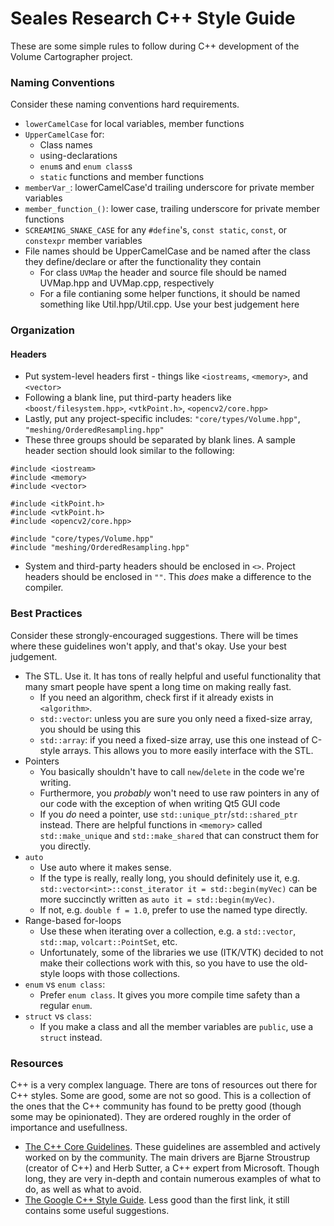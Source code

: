 Seales Research C++ Style Guide
===============================

These are some simple rules to follow during C++ development of the Volume Cartographer project.

### Naming Conventions
Consider these naming conventions hard requirements.

* `lowerCamelCase` for local variables, member functions
* `UpperCamelCase` for:
    * Class names
    * using-declarations
    * `enum`s and `enum class`s
    * `static` functions and member functions
* `memberVar_`: lowerCamelCase'd trailing underscore for private member variables
* `member_function_()`: lower case, trailing underscore for private member functions
* `SCREAMING_SNAKE_CASE` for any `#define`'s, `const static`, `const`, or `constexpr` member variables
* File names should be UpperCamelCase and be named after the class they define/declare or after the functionality they contain
    * For class `UVMap` the header and source file should be named UVMap.hpp and UVMap.cpp, respectively
    * For a file contianing some helper functions, it should be named something like Util.hpp/Util.cpp. Use your best judgement here

### Organization
#### Headers
* Put system-level headers first - things like `<iostreams`, `<memory>`, and `<vector>`
* Following a blank line, put third-party headers like `<boost/filesystem.hpp>`, `<vtkPoint.h>`, `<opencv2/core.hpp>`
* Lastly, put any project-specific includes: `"core/types/Volume.hpp"`, `"meshing/OrderedResampling.hpp"`
* These three groups should be separated by blank lines. A sample header section should look similar to the following:

```[cxx]
#include <iostream>
#include <memory>
#include <vector>

#include <itkPoint.h>
#include <vtkPoint.h>
#include <opencv2/core.hpp>

#include "core/types/Volume.hpp"
#include "meshing/OrderedResampling.hpp"
```

* System and third-party headers should be enclosed in `<>`. Project headers should be enclosed in `""`. This _does_ make a difference to the compiler.

### Best Practices
Consider these strongly-encouraged suggestions. There will be times where these guidelines won't apply, and that's okay. Use your best judgement.

* The STL. Use it. It has tons of really helpful and useful functionality that many smart people have spent a long time on making really fast.
    * If you need an algorithm, check first if it already exists in `<algorithm>`.
    * `std::vector`: unless you are sure you only need a fixed-size array, you should be using this
    * `std::array`: if you need a fixed-size array, use this one instead of C-style arrays. This allows you to more easily interface with the STL.
* Pointers
    * You basically shouldn't have to call `new`/`delete` in the code we're writing.
    * Furthermore, you _probably_ won't need to use raw pointers in any of our code with the exception of when writing Qt5 GUI code
    * If you _do_ need a pointer, use `std::unique_ptr`/`std::shared_ptr` instead. There are helpful functions in `<memory>` called `std::make_unique` and `std::make_shared` that can construct them for you directly.
* `auto`
    * Use auto where it makes sense.
    * If the type is really, really long, you should definitely use it, e.g. `std::vector<int>::const_iterator it = std::begin(myVec)` can be more succinctly written as `auto it = std::begin(myVec)`.
    * If not, e.g. `double f = 1.0`, prefer to use the named type directly.
* Range-based for-loops
    * Use these when iterating over a collection, e.g. a `std::vector`, `std::map`, `volcart::PointSet`, etc.
    * Unfortunately, some of the libraries we use (ITK/VTK) decided to not make their collections work with this, so you have to use the old-style loops with those collections.
* `enum` vs `enum class`:
    * Prefer `enum class`. It gives you more compile time safety than a regular `enum`.
* `struct` vs `class`:
    * If you make a class and all the member variables are `public`, use a `struct` instead.

### Resources
C++ is a very complex language. There are tons of resources out there for C++ styles. Some are good, some are not so good. This is a collection of the ones that the C++ community has found to be pretty good (though some may be opinionated). They are ordered roughly in the order of importance and usefullness.
* [The C++ Core Guidelines](http://isocpp.github.io/CppCoreGuidelines/CppCoreGuidelines). These guidelines are assembled and actively worked on by the community. The main drivers are Bjarne Stroustrup (creator of C++) and Herb Sutter, a C++ expert from Microsoft. Though long, they are very in-depth and contain numerous examples of what to do, as well as what to avoid.
* [The Google C++ Style Guide](https://google.github.io/styleguide/cppguide.html). Less good than the first link, it still contains some useful suggestions.
